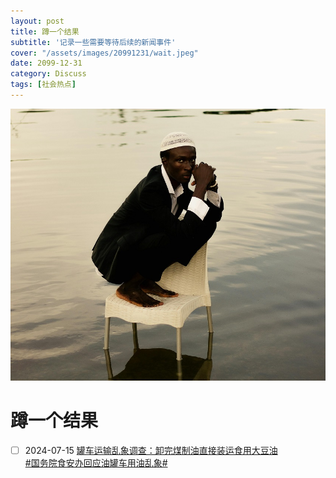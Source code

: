 ```yaml
---
layout: post
title: 蹲一个结果
subtitle: '记录一些需要等待后续的新闻事件'
cover: "/assets/images/20991231/wait.jpeg"
date: 2099-12-31
category: Discuss
tags: [社会热点]
---
```


![](/assets/images/20991231/wait.jpeg)

# 蹲一个结果

- [ ] 2024-07-15 [罐车运输乱象调查：卸完煤制油直接装运食用大豆油](https://weibo.com/ttarticle/p/show?id=2309405051606889791919)  
[#国务院食安办回应油罐车用油乱象#](https://weibo.com/2803301701/OmMCNgiZN)  

